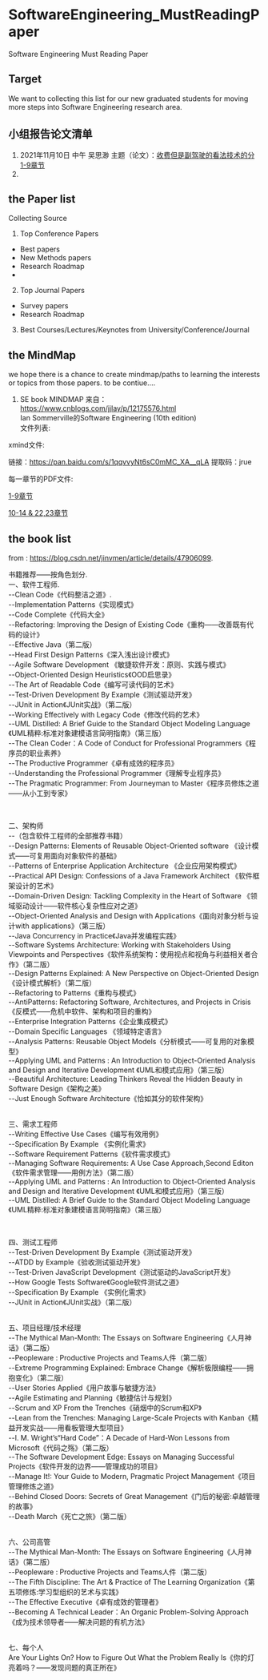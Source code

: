 # SoftwareEngineering_MustReadingPaper
Software Engineering Must Reading Paper

## Target
We want to collecting this list for our new graduated students for moving more steps into Software Engineering research area.

## 小组报告论文清单
1. 2021年11月10日 中午  吴思渺   主题（论文）：[收费但是副驾驶的看法技术的分  1-9章节](https://github.com/lihongweimail/SoftwareEngineering_MustReadingPaper/blob/main/maryshaw2002SoftwareEngineeringPaperWriting.pdf) 
2. 


## the Paper list
Collecting Source <br>

1. Top Conference Papers
* Best papers
* New Methods papers
* Research Roadmap
* 
2. Top Journal Papers
* Survey papers
* Research Roadmap

3. Best Courses/Lectures/Keynotes from University/Conference/Journal

## the MindMap
we hope there is a chance to create mindmap/paths to learning the interests or topics from  those papers. to be contiue....


1. SE book MINDMAP
来自： https://www.cnblogs.com/jjlay/p/12175576.html <br>
Ian Sommerville的Software Engineering (10th edition) <br>
文件列表:

xmind文件:

链接：https://pan.baidu.com/s/1qqvvyNt6sC0mMC_XA__qLA
提取码：jrue


每一章节的PDF文件:

[1-9章节](https://files.cnblogs.com/files/jjlay/SE_10th_Edition_%E4%B8%93%E4%B8%9A%E8%8B%B1%E8%AF%AD%E6%95%99%E6%9D%90%E6%80%9D%E7%BB%B4%E5%AF%BC%E5%9B%BE_Xmind%E5%AF%BC%E5%87%BAPDF_1%E5%88%B09%E7%AB%A0.zip) 

[10-14 & 22,23章节](https://files.cnblogs.com/files/jjlay/SE_10th_Edition_%E4%B8%93%E4%B8%9A%E8%8B%B1%E8%AF%AD%E6%95%99%E6%9D%90%E6%80%9D%E7%BB%B4%E5%AF%BC%E5%9B%BE_Xmind%E5%AF%BC%E5%87%BAPDF_10-14&22,23%E7%AB%A0%E8%8A%82.zip)



## the book list
from :  https://blog.csdn.net/jinvmen/article/details/47906099. 

书籍推荐——按角色划分. <br>
一、软件工程师. <br>
 --Clean Code《代码整洁之道》. <br>
 --Implementation Patterns《实现模式》<br>
 --Code Complete《代码大全》<br>
 --Refactoring: Improving the Design of Existing Code《重构——改善既有代码的设计》<br>
 --Effective Java（第二版）<br>
 --Head First Design Patterns《深入浅出设计模式》<br>
 --Agile Software Development 《敏捷软件开发：原则、实践与模式》<br>
 --Object-Oriented Design Heuristics《OOD启思录》<br>
 --The Art of Readable Code《编写可读代码的艺术》<br>
 --Test-Driven Development By Example《测试驱动开发》<br>
 --JUnit in Action《JUnit实战》（第二版）<br>
 --Working Effectively with Legacy Code《修改代码的艺术》<br>
 --UML Distilled: A Brief Guide to the Standard Object Modeling Language《UML精粹:标准对象建模语言简明指南》（第三版）<br>
 --The Clean Coder：A Code of Conduct for Professional Programmers《程序员的职业素养》<br>
 --The Productive Programmer《卓有成效的程序员》<br>
 --Understanding the Professional Programmer《理解专业程序员》<br>
 --The Pragmatic Programmer: From Journeyman to Master《程序员修炼之道——从小工到专家》<br>

 <br>


二、架构师<br>
 --（包含软件工程师的全部推荐书籍）<br>
 --Design Patterns: Elements of Reusable Object-Oriented software 《设计模式——可复用面向对象软件的基础》<br>
 --Patterns of Enterprise Application Architecture 《企业应用架构模式》<br>
 --Practical API Design: Confessions of a Java Framework Architect 《软件框架设计的艺术》<br>
 --Domain-Driven Design: Tackling Complexity in the Heart of Software 《领域驱动设计——软件核心复杂性应对之道》<br>
 --Object-Oriented Analysis and Design with Applications《面向对象分析与设计with applications》（第三版）<br>
 --Java Concurrency in Practice《Java并发编程实践》<br>
 --Software Systems Architecture: Working with Stakeholders Using Viewpoints and Perspectives《软件系统架构：使用视点和视角与利益相关者合作》（第二版）<br>
 --Design Patterns Explained: A New Perspective on Object-Oriented Design《设计模式解析》（第二版）<br>
 --Refactoring to Patterns《重构与模式》<br>
 --AntiPatterns: Refactoring Software, Architectures, and Projects in Crisis《反模式——危机中软件、架构和项目的重构》<br>
 --Enterprise Integration Patterns《企业集成模式》<br>
 --Domain Specific Languages 《领域特定语言》<br>
 --Analysis Patterns: Reusable Object Models《分析模式——可复用的对象模型》<br>
 --Applying UML and Patterns : An Introduction to Object-Oriented Analysis and Design and Iterative Development 《UML和模式应用》（第三版）<br>
 --Beautiful Architecture: Leading Thinkers Reveal the Hidden Beauty in Software Design《架构之美》<br>
 --Just Enough Software Architecture《恰如其分的软件架构》<br>
<br>
 


三、需求工程师<br>
 --Writing Effective Use Cases《编写有效用例》<br>
 --Specification By Example 《实例化需求》<br>
 --Software Requirement Patterns《软件需求模式》<br>
 --Managing Software Requirements: A Use Case Approach,Second Editon《软件需求管理——用例方法》（第二版）<br>
 --Applying UML and Patterns : An Introduction to Object-Oriented Analysis and Design and Iterative Development 《UML和模式应用》（第三版）<br>
 --UML Distilled: A Brief Guide to the Standard Object Modeling Language《UML精粹:标准对象建模语言简明指南》（第三版）<br>

 <br>

四、测试工程师<br>
 --Test-Driven Development By Example《测试驱动开发》<br>
 --ATDD by Example《验收测试驱动开发》<br>
 --Test-Driven JavaScript Development《测试驱动的JavaScript开发》<br>
 --How Google Tests Software《Google软件测试之道》<br>
 --Specification By Example 《实例化需求》<br>
 --JUnit in Action《JUnit实战》（第二版）<br>
<br>
 

五、项目经理/技术经理<br>
 --The Mythical Man-Month: The Essays on Software Engineering《人月神话》（第二版）<br>
 --Peopleware : Productive Projects and Teams人件（第二版）<br>
 --Extreme Programming Explained: Embrace Change《解析极限编程——拥抱变化》（第二版）<br>
 --User Stories Applied《用户故事与敏捷方法》<br>
 --Agile Estimating and Planning《敏捷估计与规划》<br>
 --Scrum and XP From the Trenches《硝烟中的Scrum和XP》<br>
 --Lean from the Trenches: Managing Large-Scale Projects with Kanban《精益开发实战——用看板管理大型项目》<br>
 --I. M. Wright’s“Hard Code”：A Decade of Hard-Won Lessons from Microsoft《代码之殇》（第二版）<br>
 --The Software Development Edge: Essays on Managing Successful Projects《软件开发的边界——管理成功的项目》<br>
 --Manage It!: Your Guide to Modern, Pragmatic Project Management《项目管理修炼之道》<br>
 --Behind Closed Doors: Secrets of Great Management《门后的秘密:卓越管理的故事》<br>
 --Death March《死亡之旅》（第二版）<br>
<br>
 

六、公司高管<br>
 --The Mythical Man-Month: The Essays on Software Engineering《人月神话》（第二版）<br>
 --Peopleware : Productive Projects and Teams人件（第二版）<br>
 --The Fifth Discipline: The Art & Practice of The Learning Organization《第五项修炼:学习型组织的艺术与实践》<br>
 --The Effective Executive《卓有成效的管理者》<br>
 --Becoming A Technical Leader：An Organic Problem-Solving Approach《成为技术领导者——解决问题的有机方法》<br>
<br>
 

七、每个人<br>
Are Your Lights On? How to Figure Out What the Problem Really Is《你的灯亮着吗？——发现问题的真正所在》<br>
